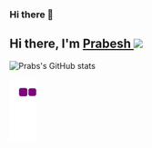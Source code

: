 ### Hi there 👋






## Hi there, I'm <a href="https://www.instagram.com/srests__/" target="_blank">Prabesh </a><img src="https://raw.githubusercontent.com/MartinHeinz/MartinHeinz/master/wave.gif" width="30px">

![Prabs's GitHub stats](https://github-readme-stats.vercel.app/api?username=prabsshrestha&hide=issues,stars&theme=radical&show_icons=true)



![Snake gif](https://github.com/prabsshrestha/prabsshrestha/blob/main/output/github-contribution-grid-snake.gif)

